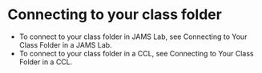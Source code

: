 # Connecting to your class folder

* To connect to your class folder in JAMS Lab, see Connecting to Your Class Folder in a JAMS Lab.
* To connect to your class folder in a CCL, see Connecting to Your Class Folder in a CCL.

